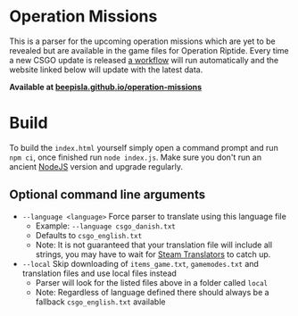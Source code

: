 # Operation Missions

This is a parser for the upcoming operation missions which are yet to be revealed but are available in the game files for Operation Riptide. Every time a new CSGO update is released [a workflow](https://github.com/BeepIsla/operation-missions/actions) will run automatically and the website linked below will update with the latest data.

**Available at [beepisla.github.io/operation-missions](https://beepisla.github.io/operation-missions)**

# Build

To build the `index.html` yourself simply open a command prompt and run `npm ci`, once finished run `node index.js`.
Make sure you don't run an ancient [NodeJS](https://nodejs.org/) version and upgrade regularly.

## Optional command line arguments

- `--language <language>` Force parser to translate using this language file
  - Example: `--language csgo_danish.txt`
  - Defaults to `csgo_english.txt`
  - Note: It is not guaranteed that your translation file will include all strings, you may have to wait for [Steam Translators](https://translation.steampowered.com/) to catch up.
- `--local` Skip downloading of `items_game.txt`, `gamemodes.txt` and translation files and use local files instead
  - Parser will look for the listed files above in a folder called `local`
  - Note: Regardless of language defined there should always be a fallback `csgo_english.txt` available
